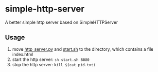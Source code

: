 # simple-http-server

A better simple http server based on SimpleHTTPServer

## Usage

1. move [http_server.py](http_server.py) and [start.sh](start.sh) to the directory, which contains a file index.html
2. start the http server: `sh start.sh 8080`
3. stop the http server: `kill $(cat pid.txt)`
